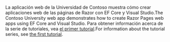 <span data-ttu-id="9a930-101">La aplicación web de la Universidad de Contoso muestra cómo crear aplicaciones web de las páginas de Razor con EF Core y Visual Studio.</span><span class="sxs-lookup"><span data-stu-id="9a930-101">The Contoso University web app demonstrates how to create Razor Pages web apps using EF Core and Visual Studio.</span></span> <span data-ttu-id="9a930-102">Para obtener información acerca de la serie de tutoriales, vea [el primer tutorial](xref:data/ef-rp/intro).</span><span class="sxs-lookup"><span data-stu-id="9a930-102">For information about the tutorial series, see [the first tutorial](xref:data/ef-rp/intro).</span></span>
